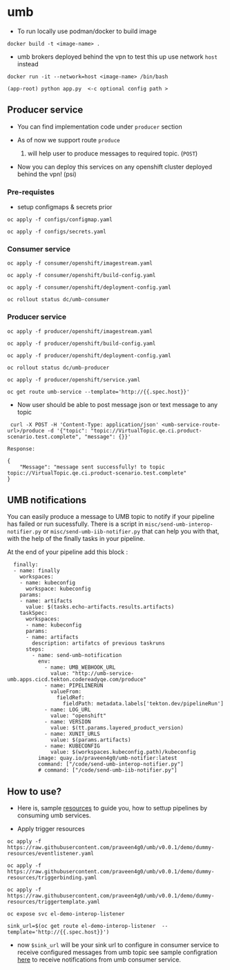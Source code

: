 # umb

* To run locally use podman/docker to build image
```
docker build -t <image-name> .

```
* umb brokers deployed behind the vpn to test this up use network `host` instead
```
docker run -it --network=host <image-name> /bin/bash

(app-root) python app.py  <-c optional config path >

```
## Producer service
* You can find implementation code under `producer` section
* As of now we support route `produce`
    1. will help user to produce messages to required topic. (`POST`)

* Now you can deploy this services on any openshift cluster deployed behind the vpn! (psi)

### Pre-requistes
- setup configmaps & secrets prior
```
oc apply -f configs/configmap.yaml

oc apply -f configs/secrets.yaml

```

### Consumer service

```
oc apply -f consumer/openshift/imagestream.yaml

oc apply -f consumer/openshift/build-config.yaml

oc apply -f consumer/openshift/deployment-config.yaml

oc rollout status dc/umb-consumer

```

### Producer service

```
oc apply -f producer/openshift/imagestream.yaml

oc apply -f producer/openshift/build-config.yaml

oc apply -f producer/openshift/deployment-config.yaml

oc rollout status dc/umb-producer

oc apply -f producer/openshift/service.yaml

oc get route umb-service --template='http://{{.spec.host}}'

```

* Now user should be able to post message json or text message to any topic

```
 curl -X POST -H 'Content-Type: application/json' <umb-service-route-url>/produce -d '{"topic": "topic://VirtualTopic.qe.ci.product-scenario.test.complete", "message": {}}'               

Response: 

{
    "Message": "message sent successfully! to topic topic://VirtualTopic.qe.ci.product-scenario.test.complete"
}

```

## UMB notifications
You can easily produce a message to UMB topic to notify if your pipeline has failed or run sucessfully. There is a script in `misc/send-umb-interop-notifier.py` or `misc/send-umb-iib-notifier.py` that can help you with that, with the help of the finally tasks in your pipeline.

At the end of your pipeline add this block :
```
  finally:
  - name: finally
    workspaces:
    - name: kubeconfig
      workspace: kubeconfig
    params:
    - name: artifacts
      value: $(tasks.echo-artifacts.results.artifacts)
    taskSpec:
      workspaces:
      - name: kubeconfig
      params:
      - name: artifacts
        description: artifatcs of previous taskruns
      steps:
        - name: send-umb-notification
          env:
            - name: UMB_WEBHOOK_URL
              value: "http://umb-service-umb.apps.cicd.tekton.codereadyqe.com/produce"
            - name: PIPELINERUN
              valueFrom:
                fieldRef:
                  fieldPath: metadata.labels['tekton.dev/pipelineRun'] 
            - name: LOG_URL
              value: "openshift"
            - name: VERSION
              value: $(tt.params.layered_product_version)
            - name: XUNIT_URLS
              value: $(params.artifacts)
            - name: KUBECONFIG
              value: $(workspaces.kubeconfig.path)/kubeconfig  
          image: quay.io/praveen4g0/umb-notifier:latest
          command: ["/code/send-umb-interop-notifier.py"]
          # command: ["/code/send-umb-iib-notifier.py"]
```

## How to use?

* Here is, sample [resources](demo/dummy-resources) to guide you, how to settup pipelines by consuming umb services.

* Apply trigger resources
```
oc apply -f https://raw.githubusercontent.com/praveen4g0/umb/v0.0.1/demo/dummy-resources/eventlistener.yaml

oc apply -f https://raw.githubusercontent.com/praveen4g0/umb/v0.0.1/demo/dummy-resources/triggerbinding.yaml

oc apply -f https://raw.githubusercontent.com/praveen4g0/umb/v0.0.1/demo/dummy-resources/triggertemplate.yaml

oc expose svc el-demo-interop-listener

sink_url=$(oc get route el-demo-interop-listener  --template='http://{{.spec.host}}')
```

* now `$sink_url` will be your sink url to configure in consumer service to receive configured messages from umb topic
see sample configration [here](configs/configmap.yaml) to receive notifications from umb consumer service.